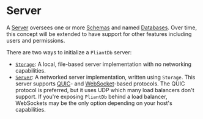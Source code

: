 # Server

A [Server](https://pliantdb.dev/main/pliantdb/core/connection/trait.ServerConnection.html) oversees one or more [Schemas](./schema.md) and named [Databases](./database.md). Over time, this concept will be extended to have support for other features including users and permissions.

There are two ways to initialize a `PliantDb` server:

* [`Storage`](https://pliantdb.dev/main/pliantdb/local/struct.Storage.html): A local, file-based server implementation with no networking capabilities.
* [`Server`](https://pliantdb.dev/main/pliantdb/server/struct.Server.html): A networked server implementation, written using `Storage`. This server supports [QUIC](https://en.wikipedia.org/wiki/QUIC)- and [WebSocket](https://en.wikipedia.org/wiki/WebSocket)-based protocols. The QUIC protocol is preferred, but it uses UDP which many load balancers don't support. If you're exposing `PliantDb` behind a load balancer, WebSockets may be the only option depending on your host's capabilities.
